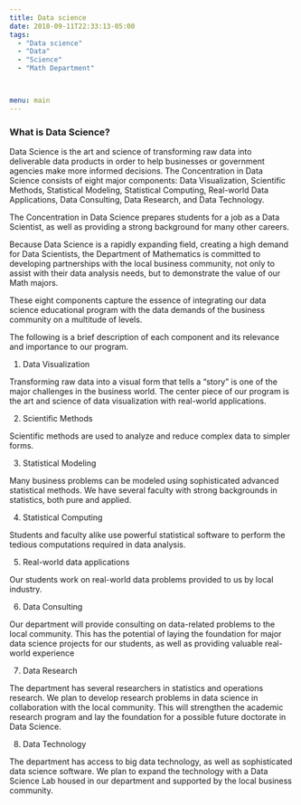 ```yaml
---
title: Data science
date: 2018-09-11T22:33:13-05:00
tags:
  - "Data science"
  - "Data"
  - "Science"
  - "Math Department"



menu: main
---
```

### What is Data Science?
Data Science is the art and science of transforming raw data into deliverable data products in order to help businesses or government agencies make more informed decisions. The Concentration in Data Science consists of eight major components: Data Visualization, Scientific Methods, Statistical Modeling, Statistical Computing, Real-world Data Applications, Data Consulting, Data Research, and Data Technology.

The Concentration in Data Science prepares students for a job as a Data Scientist, as well as providing a strong background for many other careers.

Because Data Science is a rapidly expanding field, creating a high demand for Data Scientists, the Department of Mathematics is committed to developing partnerships with the local business community, not only to assist with their data analysis needs, but to demonstrate the value of our Math majors.

These eight components capture the essence of integrating our data science educational program with the data demands of the business community on a multitude of levels.

The following is a brief description of each component and its relevance and importance to our program.

1. Data Visualization

Transforming raw data into a visual form that tells a “story” is one of the major challenges in the business world. The center piece of our program is the art and science of data visualization with real-world applications.

2. Scientific Methods

Scientific methods are used to analyze and reduce complex data to simpler forms.

3. Statistical Modeling

Many business problems can be modeled using sophisticated advanced statistical methods. We have several faculty with strong backgrounds in statistics, both pure and applied.

4. Statistical Computing

Students and faculty alike use powerful statistical software to perform the tedious computations required in data analysis.

5. Real-world data applications

Our students work on real-world data problems provided to us by local industry.

6. Data Consulting

Our department will provide consulting on data-related problems to the local community. This has the potential of laying the foundation for major data science projects for our students, as well as providing valuable real-world experience

7. Data Research

The department has several researchers in statistics and operations research. We plan to develop research problems in data science in collaboration with the local community. This will strengthen the academic research program and lay the foundation for a possible future doctorate in Data Science.

8. Data Technology

The department has access to big data technology, as well as sophisticated data science software. We plan to expand the technology with a Data Science Lab housed in our department and supported by the local business community.
